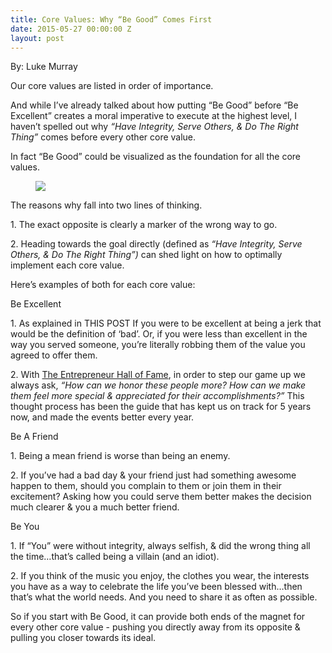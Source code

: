 ```yaml
---
title: Core Values: Why “Be Good” Comes First
date: 2015-05-27 00:00:00 Z
layout: post
---
```

 
<p>By: Luke Murray</p><p>Our core values are listed in order of importance.  <br/></p><p>And while I’ve already talked about how putting “Be Good” before “Be Excellent” creates a moral imperative to execute at the highest level, I haven’t spelled out why <i>“Have Integrity, Serve Others, &amp; Do The Right Thing” </i>comes before every other core value.</p><p>In fact “Be Good” could be visualized as the foundation for all the core values.</p><figure class="tmblr-full" data-orig-height="530" data-orig-width="1499"><img src="https://66.media.tumblr.com/4ab657bc7604a5d8e0220763d7efdd7f/tumblr_inline_np0vfmfnGa1spm8pc_540.png" data-orig-height="530" data-orig-width="1499"/></figure><p>The reasons why fall into two lines of thinking.</p><p>1. The exact opposite is clearly a marker of the wrong way to go.</p><p>2. Heading towards the goal directly (defined as <i>“Have Integrity, Serve Others, &amp; Do The Right Thing”)</i> can shed light on how to optimally implement each core value.</p><p>Here’s examples of both for each core value:</p><p>Be Excellent</p><p>1. As explained in THIS POST If you were to be excellent at being a jerk that would be the definition of ‘bad’. Or, if you were less than excellent in the way you served someone, you’re literally robbing them of the value you agreed to offer them.</p><p>2. With <a href="http://www.entrepreneurhof.com/" target="_blank">The Entrepreneur Hall of Fame</a>, in order to step our game up we always ask, <i>“How can we honor these people more?  How can we make them feel more special &amp; appreciated for their accomplishments?”</i>  This thought process has been the guide that has kept us on track for 5 years now, and made the events better every year.</p><p>Be A Friend</p><p>1. Being a mean friend is worse than being an enemy. </p><p>2. If you’ve had a bad day &amp; your friend just had something awesome happen to them, should you complain to them or join them in their excitement?  Asking how you could serve them better makes the decision much clearer &amp; you a much better friend.</p><p>Be You</p><p>1. If “You” were without integrity, always selfish, &amp; did the wrong thing all the time&hellip;that’s called being a villain (and an idiot). </p><p>2. If you think of the music you enjoy, the clothes you wear, the interests you have as a way to celebrate the life you’ve been blessed with&hellip;then that’s what the world needs.  And you need to share it as often as possible.</p><p>So if you start with Be Good, it can provide both ends of the magnet for every other core value - pushing you directly away from its opposite &amp; pulling you closer towards its ideal.</p>
